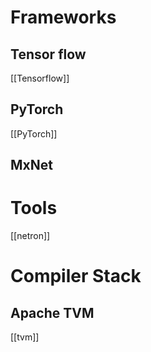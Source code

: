 # Frameworks
## Tensor flow
[[Tensorflow]]
## PyTorch
[[PyTorch]]
## MxNet

# Tools
[[netron]]

# Compiler Stack
## Apache TVM
[[tvm]]
